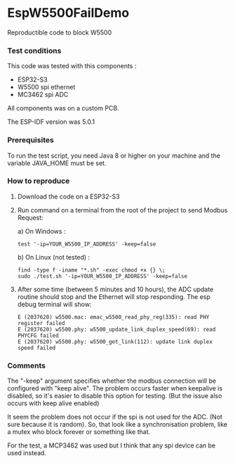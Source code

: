 # EspW5500FailDemo
Reproductible code to block W5500

### Test conditions
This code was tested with this components :
- ESP32-S3
- W5500 spi ethernet
- MC3462 spi ADC

All components was on a custom PCB.

The ESP-IDF version was 5.0.1

### Prerequisites

To run the test script, you need Java 8 or higher on your machine and the variable JAVA_HOME must be set.

### How to reproduce
1. Download the code on a ESP32-S3
2. Run command on a terminal from the root of the project to send Modbus Request:

	a) On Windows : 
	```
	test '-ip=YOUR_W5500_IP_ADDRESS' -keep=false
	```
	b) On Linux (not tested) :
	```
	find -type f -iname "*.sh" -exec chmod +x {} \;
	sudo ./test.sh '-ip=YOUR_W5500_IP_ADDRESS' -keep=false
	```
3. After some time (between 5 minutes and 10 hours), the ADC update routine should stop and the Ethernet will stop responding. The esp debug terminal will show:
	```
	E (2037620) w5500.mac: emac_w5500_read_phy_reg(335): read PHY register failed
	E (2037620) w5500.phy: w5500_update_link_duplex_speed(69): read PHYCFG failed
	E (2037620) w5500.phy: w5500_get_link(112): update link duplex speed failed
	```

### Comments
The "-keep" argument specifies whether the modbus connection will be configured with "keep alive". The problem occurs faster when keepalive is disabled, so it's easier to disable this option for testing. (But the issue also occurs with keep alive enabled)

It seem the problem does not occur if the spi is not used for the ADC. (Not sure because it is random). So, that look like a synchronisation problem, like a mutex who block forever or something like that.

For the test, a MCP3462 was used but I think that any spi device can be used instead. 
